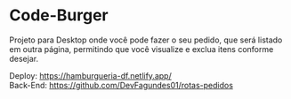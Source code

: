 # Code-Burger

Projeto para Desktop onde você pode fazer o seu pedido, que será listado em outra página, permitindo que você visualize e exclua itens conforme desejar.

Deploy: https://hamburgueria-df.netlify.app/ <br>
Back-End: https://github.com/DevFagundes01/rotas-pedidos
